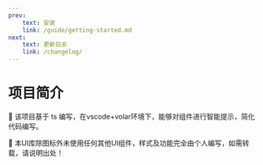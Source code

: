 ```yaml
---
prev:
    text: 安装
    link: /guide/getting-started.md
next:
    text: 更新日志
    link: /changelog/
---
```



# 项目简介
🐼 该项目基于 ts 编写，在vscode+volar环境下，能够对组件进行智能提示，简化代码编写。

🐼 本UI库除图标外未使用任何其他UI组件，样式及功能完全由个人编写，如需转载，请说明出处！